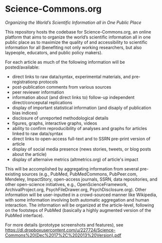 Science-Commons.org
===================
<i>Organizing the World’s Scientific Information all in One Public Place</i>

This repository hosts the codebase for Science-Commons.org, an online platform that aims to organize the world’s scientific information all in one public place as to maximize the quality of and accessibility to scientific information for all (benefiting not only working researchers, but also laypeople, educators, and public policy makers). 

For each article as much of the following information will be posted/available:
<ul>
<li>direct links to raw data/syntax, experimental materials, and pre-registrationp protocols</li>
<li>post-publication comments from various sources</li>
<li>peer reviewer information</li>
<li>information about (and direct links to) follow-up independent direct/conceputal replications</li>
<li>display of important statistical information (and disaply of publication bias indices)</li>
<li>disclosure of unreported methodological details</li>
<li>figures, graphs, interactive graphs, videos</li>
<li>ability to confirm reproducibility of analyses and graphs for articles linked to raw data/syntax</li>
<li>direct links to open-access full-text and to SSRN pre-print version of article</li>
<li>display of social media presence (news stories, tweets, or blog posts about the article)</li>
<li>display of alternaive metrics (altmetrics.org) of article's impact</li>
</ul>

This will be accomplished by aggregating information from several pre-existing sources (e.g., PubMed, PubMedCommons, PubPeer.com, Mendeley, ImpactStory, open-access journals, SSRN, data repositories, and other open-science initiatives, e.g., OpenScienceFramework, ArchivalProject.org, PsychFileDrawer.org, PsychDisclosure.org). Other information will be user-inputted in a crowd-sourced manner like Wikipedia, with some information involving both automatic aggregation and human interaction. The information will be organized at the article-level, following on the footsteps of PubMed (basically a highly augmented version of the PubMed interface).

For more details (prototype screenshots and features), see https://dl.dropboxusercontent.com/u/227724/Science-Commons%20(Dec%2017%2C%202013%20Version).pdf
